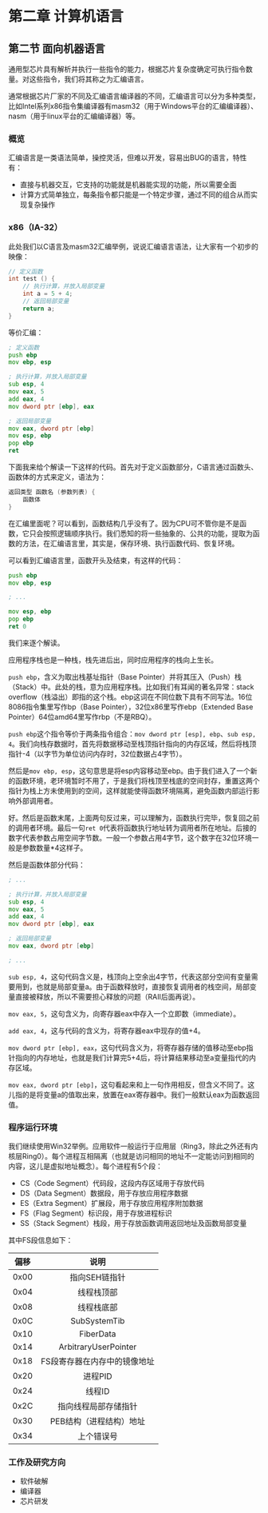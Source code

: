 # 第二章 计算机语言

## 第二节 面向机器语言

通用型芯片具有解析并执行一些指令的能力，根据芯片复杂度确定可执行指令数量。对这些指令，我们将其称之为汇编语言。

通常根据芯片厂家的不同及汇编语言编译器的不同，汇编语言可以分为多种类型，比如Intel系列x86指令集编译器有masm32（用于Windows平台的汇编编译器）、nasm（用于linux平台的汇编编译器）等。

### 概览

汇编语言是一类语法简单，操控灵活，但难以开发，容易出BUG的语言，特性有：

- 直接与机器交互，它支持的功能就是机器能实现的功能，所以需要全面
- 计算方式简单独立，每条指令都只能是一个特定步骤，通过不同的组合从而实现复杂操作

### x86（IA-32）

此处我们以C语言及masm32汇编举例，说说汇编语言语法，让大家有一个初步的映像：

```cpp
// 定义函数
int test () {
    // 执行计算，并放入局部变量
    int a = 5 + 4;
    // 返回局部变量
    return a;
}
```

等价汇编：

```asm
; 定义函数
push ebp
mov ebp, esp

; 执行计算，并放入局部变量
sub esp, 4
mov eax, 5
add eax, 4
mov dword ptr [ebp], eax

; 返回局部变量
mov eax, dword ptr [ebp]
mov esp, ebp
pop ebp
ret
```

下面我来给个解读一下这样的代码。首先对于定义函数部分，C语言通过函数头、函数体的方式来定义，语法为：

```cpp
返回类型 函数名 (参数列表) {
    函数体
}
```

在汇编里面呢？可以看到，函数结构几乎没有了。因为CPU可不管你是不是函数，它只会按照逻辑顺序执行。我们悉知的将一些抽象的、公共的功能，提取为函数的方法，在汇编语言里，其实是，保存环境、执行函数代码、恢复环境。

可以看到汇编语言里，函数开头及结束，有这样的代码：

```asm
push ebp
mov ebp, esp

; ...

mov esp, ebp
pop ebp
ret 0
```

我们来逐个解读。

应用程序栈也是一种栈，栈先进后出，同时应用程序的栈向上生长。

`push ebp`，含义为取出栈基址指针（Base Pointer）并将其压入（Push）栈（Stack）中。此处的栈，意为应用程序栈。比如我们有耳闻的著名异常：stack overflow（栈溢出）即指的这个栈。ebp这词在不同位数下具有不同写法。16位8086指令集里写作bp（Base Pointer），32位x86里写作ebp（Extended Base Pointer）64位amd64里写作rbp（不是RBQ）。

`push ebp`这个指令等价于两条指令组合：`mov dword ptr [esp], ebp`、`sub esp, 4`。我们向栈存数据时，首先将数据移动至栈顶指针指向的内存区域，然后将栈顶指针-4（以字节为单位访问内存时，32位数据占4字节）。

然后是`mov ebp, esp`，这句意思是将esp内容移动至ebp。由于我们进入了一个新的函数环境，老环境暂时不用了，于是我们将栈顶至栈底的空间封存，重置这两个指针为栈上方未使用到的空间，这样就能使得函数环境隔离，避免函数内部运行影响外部调用者。

好。然后是函数末尾，上面两句反过来，可以理解为，函数执行完毕，恢复回之前的调用者环境。最后一句`ret 0`代表将函数执行地址转为调用者所在地址。后接的数字代表参数占用空间字节数。一般一个参数占用4字节，这个数字在32位环境一般是参数数量*4这样子。

然后是函数体部分代码：

```asm
; ...

; 执行计算，并放入局部变量
sub esp, 4
mov eax, 5
add eax, 4
mov dword ptr [ebp], eax

; 返回局部变量
mov eax, dword ptr [ebp]

; ...
```

`sub esp, 4`，这句代码含义是，栈顶向上空余出4字节，代表这部分空间有变量需要用到，也就是局部变量a。由于函数释放时，直接恢复调用者的栈空间，局部变量直接被释放，所以不需要担心释放的问题（RAII后面再说）。

`mov eax, 5`，这句含义为，向寄存器eax中存入一个立即数（immediate）。

`add eax, 4`，这与代码的含义为，将寄存器eax中现存的值+4。

`mov dword ptr [ebp], eax`，这句代码含义为，将寄存器存储的值移动至ebp指针指向的内存地址，也就是我们计算完5+4后，将计算结果移动至a变量指代的内存区域。

`mov eax, dword ptr [ebp]`，这句看起来和上一句作用相反，但含义不同了。这儿指的是将变量a的值取出来，放置在eax寄存器中。我们一般默认eax为函数返回值。

### 程序运行环境

我们继续使用Win32举例。应用软件一般运行于应用层（Ring3，除此之外还有内核层Ring0）。每个进程互相隔离（也就是访问相同的地址不一定能访问到相同的内容，这儿是虚拟地址概念）。每个进程有5个段：

- CS（Code Segment）代码段，这段内存区域用于存放代码
- DS（Data Segment）数据段，用于存放应用程序数据
- ES（Extra Segment）扩展段，用于存放应用程序附加数据
- FS（Flag Segment）标识段，用于存放进程标识
- SS（Stack Segment）栈段，用于存放函数调用返回地址及函数局部变量

其中FS段信息如下：

| 偏移 | 说明 |
| :---: | :---: |
| 0x00 | 指向SEH链指针 |
| 0x04 | 线程栈顶部 |
| 0x08 | 线程栈底部 |
| 0x0C | SubSystemTib |
| 0x10 | FiberData |
| 0x14 | ArbitraryUserPointer |
| 0x18 | FS段寄存器在内存中的镜像地址 |
| 0x20 | 进程PID |
| 0x24 | 线程ID |
| 0x2C | 指向线程局部存储指针 |
| 0x30 | PEB结构（进程结构）地址 |
| 0x34 | 上个错误号 |

### 工作及研究方向

- 软件破解
- 编译器
- 芯片研发

